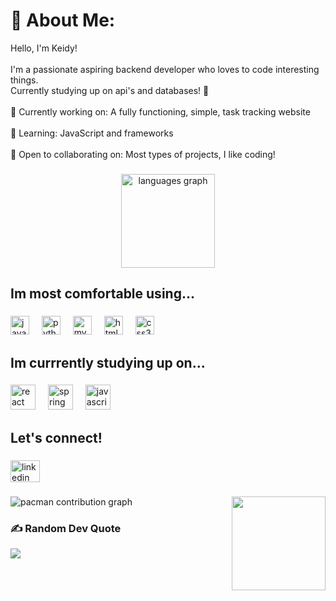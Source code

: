# 💫 About Me:
Hello, I'm Keidy!<br><br>I'm a passionate aspiring backend developer who loves to code interesting things.<br>Currently studying up on api's and databases! 🚀<br><br> 🎯 Currently working on: A fully functioning, simple, task tracking website<br><br>    🌱 Learning: JavaScript and frameworks <br><br>    🤝 Open to collaborating on: Most types of projects, I like coding!<br>
###

<div align="center">
  <img src="https://github-readme-stats.vercel.app/api/top-langs?username=klopez851&locale=en&hide_title=false&layout=compact&card_width=320&langs_count=5&theme=dracula&hide_border=false&order=2" height="150" alt="languages graph"  />
</div>

###

<h2 align="left">Im most comfortable using...</h2>

###

<div align="left">
  <img src="https://cdn.jsdelivr.net/gh/devicons/devicon/icons/java/java-original.svg" height="30" alt="java logo"  />
  <img width="12" />
  <img src="https://cdn.jsdelivr.net/gh/devicons/devicon/icons/python/python-original.svg" height="30" alt="python logo"  />
  <img width="12" />
  <img src="https://cdn.jsdelivr.net/gh/devicons/devicon/icons/mysql/mysql-original.svg" height="30" alt="mysql logo"  />
  <img width="12" />
  <img src="https://cdn.jsdelivr.net/gh/devicons/devicon/icons/html5/html5-original.svg" height="30" alt="html5 logo"  />
  <img width="12" />
  <img src="https://cdn.jsdelivr.net/gh/devicons/devicon/icons/css3/css3-original.svg" height="30" alt="css3 logo"  />
</div>

###

<h2 align="left">Im currrently studying up on...</h2>

###

<div align="left">
  <img src="https://cdn.jsdelivr.net/gh/devicons/devicon/icons/react/react-original.svg" height="40" alt="react logo"  />
  <img width="12" />
  <img src="https://cdn.jsdelivr.net/gh/devicons/devicon/icons/spring/spring-original.svg" height="40" alt="spring logo"  />
  <img width="12" />
  <img src="https://cdn.jsdelivr.net/gh/devicons/devicon/icons/javascript/javascript-original.svg" height="40" alt="javascript logo"  />
</div>

###

<h2 align="left">Let's connect!</h2>

###

<div align="left">
  <a href="www.linkedin.com/in/keidy-lopez-1361072a2" target="_blank">
    <img src="https://raw.githubusercontent.com/maurodesouza/profile-readme-generator/master/src/assets/icons/social/linkedin/default.svg" width="47" height="35" alt="linkedin logo"  />
  </a>
</div>

###

<img align="right" height="150" src="https://media1.giphy.com/media/v1.Y2lkPTc5MGI3NjExZHJvazNiOGdwbnUwYTl4ZWZmOXRjc2hvcnN2NXI5ZmgxcTRqYjA3OCZlcD12MV9pbnRlcm5hbF9naWZfYnlfaWQmY3Q9Zw/78XCFBGOlS6keY1Bil/giphy.gif"  />

###

<picture>
  <source media="(prefers-color-scheme: dark)" srcset="https://raw.githubusercontent.com/klopez851/klopez851/output/pacman-contribution-graph-dark.svg">
  <source media="(prefers-color-scheme: light)" srcset="https://raw.githubusercontent.com/klopez851/klopez851/output/pacman-contribution-graph.svg">
  <img alt="pacman contribution graph" src="https://raw.githubusercontent.com/klopez851/klopez851/output/pacman-contribution-graph.svg">
</picture>

###

### ✍️ Random Dev Quote
![](https://quotes-github-readme.vercel.app/api?type=vetical&theme=tokyonight)
